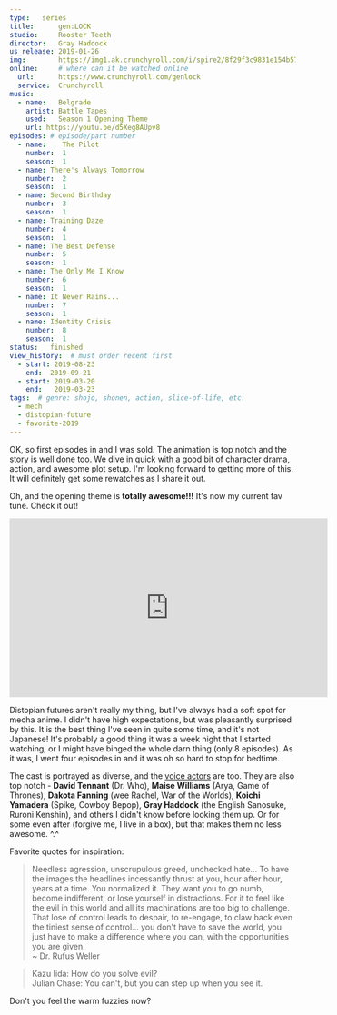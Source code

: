 ```yaml
---
type:   series
title:      gen:LOCK
studio:     Rooster Teeth
director:   Gray Haddock
us_release: 2019-01-26 
img:        https://img1.ak.crunchyroll.com/i/spire2/8f29f3c9831e154b5710c404f054e1ee1552422805_full.jpg 
online:     # where can it be watched online
  url:      https://www.crunchyroll.com/genlock
  service:  Crunchyroll
music:
  - name:   Belgrade
    artist: Battle Tapes
    used:   Season 1 Opening Theme
    url: https://youtu.be/d5Xeg8AUpv8
episodes: # episode/part number
  - name:    The Pilot
    number:  1
    season:  1
  - name: There's Always Tomorrow
    number:  2
    season:  1
  - name: Second Birthday
    number:  3
    season:  1
  - name: Training Daze
    number:  4
    season:  1
  - name: The Best Defense
    number:  5
    season:  1
  - name: The Only Me I Know
    number:  6
    season:  1
  - name: It Never Rains...
    number:  7
    season:  1
  - name: Identity Crisis
    number:  8
    season:  1
status:   finished
view_history:  # must order recent first
  - start: 2019-08-23
    end:  2019-09-21
  - start: 2019-03-20
    end:   2019-03-23
tags:  # genre: shojo, shonen, action, slice-of-life, etc.
  - mech
  - distopian-future
  - favorite-2019
---
```


OK, so first episodes in and I was sold. The animation is top notch and the story is well done too. We dive in quick with a good bit of character drama, action, and awesome plot setup. I'm looking forward to getting more of this. It will definitely get some rewatches as I share it out.

Oh, and the opening theme is __totally awesome!!!__ It's now my current fav tune.  Check it out!
<iframe width="560" height="315" src="https://www.youtube.com/embed/mO1cRVtOeeo" frameborder="0" allow="accelerometer; autoplay; encrypted-media; gyroscope; picture-in-picture" allowfullscreen></iframe>

Distopian futures aren't really my thing, but I've always had a soft spot for mecha anime. I didn't have high expectations, but was pleasantly surprised by this. It is the best thing I've seen in quite some time, and it's not Japanese! It's probably a good thing it was a week night that I started watching, or I might have binged the whole darn thing (only 8 episodes). As it was, I went four episodes in and it was oh so hard to stop for bedtime.

The cast is portrayed as diverse, and the [voice actors](https://en.wikipedia.org/wiki/Gen:Lock#Main_cast) are too. They are also top notch - __David Tennant__ (Dr. Who), __Maise Williams__ (Arya, Game of Thrones), __Dakota Fanning__ (wee Rachel, War of the Worlds), __Koichi Yamadera__ (Spike, Cowboy Bepop), __Gray Haddock__ (the English Sanosuke, Ruroni Kenshin), and others I didn't know before looking them up. Or for some even after (forgive me, I live in a box), but that makes them no less awesome. ^.^ 

Favorite quotes for inspiration:

> Needless agression, unscrupulous greed, unchecked hate... To have the images the headlines incessantly thrust at you, hour after hour, years at a time. You normalized it. They want you to go numb, become indifferent, or lose yourself in distractions. For it to feel like the evil in this world and all its machinations are too big to challenge. That lose of control leads to despair, to re-engage, to claw back even the tiniest sense of control... you don't have to save the world, you just have to make a difference where you can, with the opportunities you are given.   
> ~ Dr. Rufus Weller

> Kazu Iida: How do you solve evil?    
> Julian Chase: You can't, but you can step up when you see it.

Don't you feel the warm fuzzies now?



